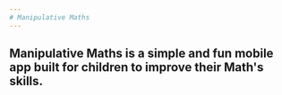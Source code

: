 ```yaml
---
# Manipulative Maths
---
```


## Manipulative Maths is a simple and fun mobile app built for children to improve their Math's skills.
